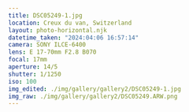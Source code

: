 ```yaml
---
title: DSC05249-1.jpg
location: Creux du van, Switzerland
layout: photo-horizontal.njk
datetime_taken: "2024:04:06 16:57:14"
camera: SONY ILCE-6400
lens: E 17-70mm F2.8 B070
focal: 17mm
aperture: 14/5
shutter: 1/1250
iso: 100
img_edited: ./img/gallery/gallery2/DSC05249-1.jpg
img_raw: ./img/gallery/gallery2/DSC05249.ARW.png
---
```

